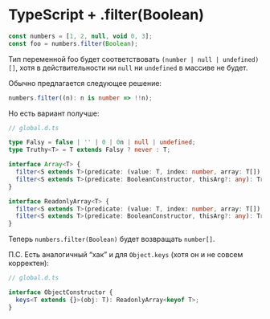 # TypeScript + .filter(Boolean)

```typescript
const numbers = [1, 2, null, void 0, 3];
const foo = numbers.filter(Boolean);
```

Тип переменной foo будет соответствовать `(number | null | undefined)[]`, хотя в действительности ни `null` ни `undefined` в массиве не будет.

Обычно предлагается следующее решение:

```typescript
numbers.filter((n): n is number => !!n);
```

Но есть вариант получше:

```typescript
// global.d.ts

type Falsy = false | '' | 0 | 0n | null | undefined;
type Truthy<T> = T extends Falsy ? never : T;

interface Array<T> {
  filter<S extends T>(predicate: (value: T, index: number, array: T[]) => value is S, thisArg?: any): S[];
  filter<S extends T>(predicate: BooleanConstructor, thisArg?: any): Truthy<S>[];
}

interface ReadonlyArray<T> {
  filter<S extends T>(predicate: (value: T, index: number, array: T[]) => value is S, thisArg?: any): S[];
  filter<S extends T>(predicate: BooleanConstructor, thisArg?: any): Truthy<S>[];
}
```

Теперь `numbers.filter(Boolean)` будет возвращать `number[]`.

П.С. Есть аналогичный “хак” и для `Object.keys` (хотя он и не совсем корректен):

```typescript
// global.d.ts

interface ObjectConstructor {
  keys<T extends {}>(obj: T): ReadonlyArray<keyof T>;
}
```
